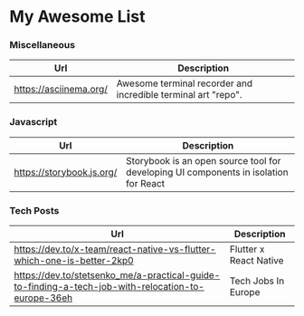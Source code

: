 # My Awesome List

### Miscellaneous

| Url                    | Description                                                  |
| ---------------------- | ------------------------------------------------------------ |
| https://asciinema.org/ | Awesome terminal recorder and incredible terminal art "repo". |



### Javascript

| Url                    | Description                                                  |
| ---------------------- | ------------------------------------------------------------ |
| https://storybook.js.org/| Storybook is an open source tool for developing UI components in isolation for React |


### Tech Posts

| Url                    | Description                                                  |
| ---------------------- | ------------------------------------------------------------ |
| https://dev.to/x-team/react-native-vs-flutter-which-one-is-better-2kp0| Flutter x React Native|
|https://dev.to/stetsenko_me/a-practical-guide-to-finding-a-tech-job-with-relocation-to-europe-36eh| Tech Jobs In Europe|

